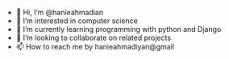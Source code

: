 - 👋 Hi, I’m @hanieahmadian
- 👀 I’m interested in computer science
- 🌱 I’m currently learning programming with python and Django
- 💞️ I’m looking to collaborate on related projects
- 📫 How to reach me by hanieahmadiyan@gmail 

<!---
hanieahmadian/hanieahmadian is a ✨ special ✨ repository because its `README.md` (this file) appears on your GitHub profile.
You can click the Preview link to take a look at your changes.
--->
